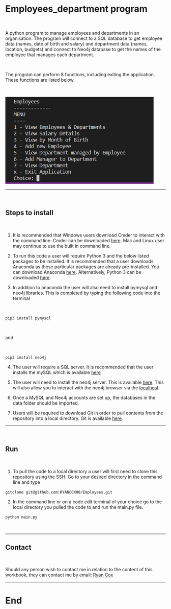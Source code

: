 # Employees_department program

<br>

A python program to manage employees and departments in an organisation.  The program will connect to a SQL database to get employee data (names, date of birth and salary) and department data (names, location, budgets) and connect to Neo4j database to get the names of the employee that manages each department.  

<br>

The program can perform 8 functions, including exiting the application. These functions are listed below. 

<br>


![main menu](https://raw.githubusercontent.com/RYANCOX00/Employees/main/images/main_menu.PNG)

***

<br>

## Steps to install

<br>

1. It is recommended that Windows users download Cmder to interact with the command line. Cmder can be downloaded [here](https://cmder.net/).   Mac and Linux user may continue to use the built in command line. 

2. To run this code a user will require Python 3 and the below listed packages to be installed.  It is recommended that a user downloads Anaconda as these particular packages are already pre-installed.  You can download Anaconda [here](https://www.anaconda.com/products/individual).  Alternatively, Python 3 can be downloaded [here](https://www.python.org/downloads/). 


3. In addition to anaconda the user will also need to install pymysql and neo4j libraries.  This is completed by typing the following code into the terminal

<br>

```
pip3 install pymysql
```
<br>

and

<br>

```
pip3 install neo4j
```


4. The user will require a SQL server. It is recommended that the user installs the mySQL which is available [here](https://www.mysql.com/downloads/)



5. The user will need to install the neo4j server. This is available [here](https://neo4j.com/download-neo4j-now/?utm_program=emea-prospecting&utm_source=google&utm_medium=cpc&utm_campaign=emea-search-offers&utm_adgroup=dynamic&utm_content=dynamic&utm_placement=&utm_network=g&gclid=Cj0KCQjw3eeXBhD7ARIsAHjssr_5lcHocfIZ4HCyQoBdDxMgDU2DfpcyyjnCtxUpqitZwAvjSqrj6IEaAnN8EALw_wcB).  This will also allow you to interact with the neo4j browser via the [localhost](http://localhost:7474/). 


6. Once a MySQL and Neo4j accounts are set up, the databases in the data folder should be imported. 

7. Users will be required to download Git in order to pull contents from the repository into a local directory. Git is available [here](https://git-scm.com/downloads). 

***

<br>

## Run

<br>

1. To pull the code to a local directory a user will first need to clone this repository using the SSH. Go to your desired directory in the command line and type 

```
gitclone git@github.com:RYANCOX00/Employees.git
```

2. In the command line or on a code edit terminal of your choice go to the local directory you pulled the code to and run the main.py file. 

```
python main.py
```

<br>

***

## Contact

<br>

Should any person wish to contact me in relation to the content of this workbook, they can contact me by email: [Ryan Cox](mailto:ryancox212@gmail.com?subject=[GitHub]%20Source%20Han%20Sans)

***
# End